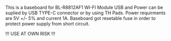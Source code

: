 This is a baseboard for BL-R8812AF1 WI-FI Module
USB and Power can be suplied by USB TYPE-C connector or by using TH Pads. 
Power requirments are 5V +/- 5% and current 1A.
Baseboard got resetable fuse in order to protect power supply from short circuit.

!!! USE AT OWN RISK !!!